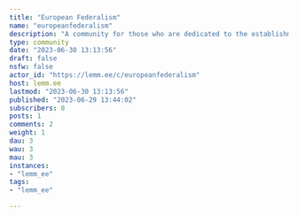 ```yaml
---
title: "European Federalism" 
name: "europeanfederalism"
description: "A community for those who are dedicated to the establishment of a democratic and federal European Union!Volt Europa, DiEM25 and other political projects discussion allowed and encouraged!In varietate concordia."
type: community
date: "2023-06-30 13:13:56"
draft: false
nsfw: false
actor_id: "https://lemm.ee/c/europeanfederalism"
host: lemm.ee
lastmod: "2023-06-30 13:13:56"
published: "2023-06-29 13:44:02"
subscribers: 8
posts: 1
comments: 2
weight: 1
dau: 3
wau: 3
mau: 3
instances:
- "lemm_ee"
tags: 
- "lemm_ee"

---
```

